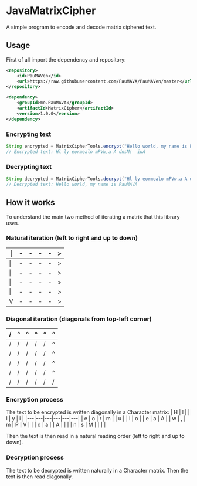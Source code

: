 # JavaMatrixCipher
A simple program to encode and decode matrix ciphered text.

## Usage
First of all import the dependency and repository:
```xml
<repository>
    <id>PauMAVen</id>
    <url>https://raw.githubusercontent.com/PauMAVA/PauMAVen/master</url>
</repository>
```
```xml
<dependency>
    <groupId>me.PauMAVA</groupId>
    <artifactId>MatrixCipher</artifactId>
    <version>1.0.0</version>
</dependency>
```

### Encrypting text
```java
String encrypted = MatrixCipherTools.encrypt("Hello world, my name is PauMAVA");
// Encrypted text: Hl ly eormealo mPVw,a A dnsM!  iuA
```

### Decrypting text
```java
String decrypted = MatrixCipherTools.decrypt("Hl ly eormealo mPVw,a A dnsM!  iuA");
// Decrypted text: Hello world, my name is PauMAVA
```

## How it works
To understand the main two method of iterating a matrix that this library uses.
### Natural iteration (left to right and up to down)
| \| | - | - | - | - | > |
|----|---|---|---|---|---|
| \| | - | - | - | - | > |
| \| | - | - | - | - | > |
| \| | - | - | - | - | > |
| \| | - | - | - | - | > |
| V | - | - | - | - | > |

### Diagonal iteration (diagonals from top-left corner)
| / | ^ | ^ | ^ | ^ | ^ |
|---|---|---|---|---|---|
| / | / | / | / | / | ^ |
| / | / | / | / | / | ^ |
| / | / | / | / | / | ^ |
| / | / | / | / | / | ^ |
| / | / | / | / | / | / |

### Encryption process
The text to be encrypted is written diagonally in a Character matrix:
| H | l |   | l | y | i |
|---|---|---|---|---|---|
| e | o | r | m |   | u |
| l | o |   | e | a | A |
| w | , | m | P | V |   |
| d | a |   | A |   |   |
| n | s | M |   |   |   |

Then the text is then read in a natural reading order (left to right and up to down). 

### Decryption process
The text to be decrypted is written naturally in a Character matrix.
Then the text is then read diagonally. 


